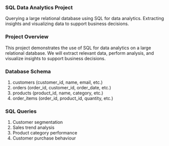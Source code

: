 ### SQL Data Analytics Project
Querying a large relational database using SQL for data analytics. Extracting insights and visualizing data to support business decisions.

### Project Overview
This project demonstrates the use of SQL for data analytics on a large relational database. We will extract relevant data, perform analysis, and visualize insights to support business decisions.

### Database Schema
1. customers (customer_id, name, email, etc.)
2. orders (order_id, customer_id, order_date, etc.)
3. products (product_id, name, category, etc.)
4. order_items (order_id, product_id, quantity, etc.)

### SQL Queries
1. Customer segmentation
2. Sales trend analysis
3. Product category performance
4. Customer purchase behaviour
